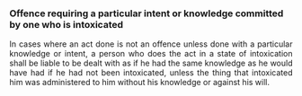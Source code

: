 ### Offence requiring a particular intent or knowledge committed by one who is intoxicated
<div style="text-align: justify">

In cases where an act done is not an offence unless done with a particular knowledge or intent, a person who does the act in a state of intoxication shall be liable to be dealt with as if he had the same knowledge as he would have had if he had not been intoxicated, unless the thing that intoxicated him was administered to him without his knowledge or against his will.

</div>
